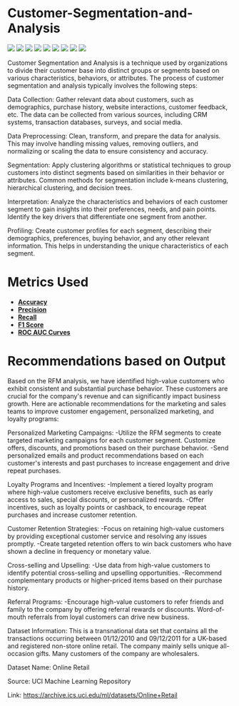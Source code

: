# Customer-Segmentation-and-Analysis
[![](https://img.shields.io/badge/Python-FFD43B?style=for-the-badge&logo=python&logoColor=darkgreen)](https://www.python.org)  [![](https://img.shields.io/badge/TensorFlow-FF6F00?style=for-the-badge&logo=TensorFlow&logoColor=white)](https://www.tensorflow.org) [![](https://img.shields.io/badge/scikit_learn-F7931E?style=for-the-badge&logo=scikit-learn&logoColor=white)](https://scikit-learn.org/stable/) [![](https://img.shields.io/badge/SciPy-654FF0?style=for-the-badge&logo=SciPy&logoColor=white)](https://www.scipy.org) [![](https://img.shields.io/badge/Numpy-777BB4?style=for-the-badge&logo=numpy&logoColor=white)](https://numpy.org) [![](https://img.shields.io/badge/Pandas-2C2D72?style=for-the-badge&logo=pandas&logoColor=white)](https://pandas.pydata.org)  [![](https://img.shields.io/badge/Plotly-239120?style=for-the-badge&logo=plotly&logoColor=white)](https://plotly.com) [![](https://img.shields.io/badge/Keras-D00000?style=for-the-badge&logo=Keras&logoColor=white)](https://keras.io) [![](https://img.shields.io/badge/conda-342B029.svg?&style=for-the-badge&logo=anaconda&logoColor=white)](https://www.anaconda.com)

Customer Segmentation and Analysis is a technique used by organizations to divide their customer base into distinct groups or segments based on various characteristics, behaviors, or attributes.
The process of customer segmentation and analysis typically involves the following steps:

Data Collection: Gather relevant data about customers, such as demographics, purchase history, website interactions, customer feedback, etc. The data can be collected from various sources, including CRM systems, transaction databases, surveys, and social media.

Data Preprocessing: Clean, transform, and prepare the data for analysis. This may involve handling missing values, removing outliers, and normalizing or scaling the data to ensure consistency and accuracy.

Segmentation: Apply clustering algorithms or statistical techniques to group customers into distinct segments based on similarities in their behavior or attributes. Common methods for segmentation include k-means clustering, hierarchical clustering, and decision trees.

Interpretation: Analyze the characteristics and behaviors of each customer segment to gain insights into their preferences, needs, and pain points. Identify the key drivers that differentiate one segment from another.

Profiling: Create customer profiles for each segment, describing their demographics, preferences, buying behavior, and any other relevant information. This helps in understanding the unique characteristics of each segment.

# Metrics Used 

* [__Accuracy__](https://scikit-learn.org/stable/modules/generated/sklearn.metrics.accuracy_score.html)
* [__Precision__](https://scikit-learn.org/stable/modules/generated/sklearn.metrics.precision_score.html)
* [__Recall__](https://scikit-learn.org/stable/modules/generated/sklearn.metrics.recall_score.html)
* [__F1 Score__](https://scikit-learn.org/stable/modules/generated/sklearn.metrics.f1_score.html)
* [__ROC AUC Curves__](https://scikit-learn.org/stable/modules/generated/sklearn.metrics.roc_curve.html)


# Recommendations based on Output

Based on the RFM analysis, we have identified high-value customers who exhibit consistent and substantial purchase behavior. These customers are crucial for the company's revenue and can significantly impact business growth. Here are actionable recommendations for the marketing and sales teams to improve customer engagement, personalized marketing, and loyalty programs:

Personalized Marketing Campaigns: -Utilize the RFM segments to create targeted marketing campaigns for each customer segment. Customize offers, discounts, and promotions based on their purchase behavior. -Send personalized emails and product recommendations based on each customer's interests and past purchases to increase engagement and drive repeat purchases.

Loyalty Programs and Incentives: -Implement a tiered loyalty program where high-value customers receive exclusive benefits, such as early access to sales, special discounts, or personalized rewards. -Offer incentives, such as loyalty points or cashback, to encourage repeat purchases and increase customer retention.

Customer Retention Strategies: -Focus on retaining high-value customers by providing exceptional customer service and resolving any issues promptly. -Create targeted retention offers to win back customers who have shown a decline in frequency or monetary value.

Cross-selling and Upselling: -Use data from high-value customers to identify potential cross-selling and upselling opportunities. -Recommend complementary products or higher-priced items based on their purchase history.

Referral Programs: -Encourage high-value customers to refer friends and family to the company by offering referral rewards or discounts. Word-of-mouth referrals from loyal customers can drive new business.


Dataset Information: This is a transnational data set that contains all the transactions occurring between 01/12/2010 and 09/12/2011 for a UK-based and registered non-store online retail. The company mainly sells unique all-occasion gifts. Many customers of the company are wholesalers.

Dataset Name: Online Retail

Source: UCI Machine Learning Repository

Link: https://archive.ics.uci.edu/ml/datasets/Online+Retail
